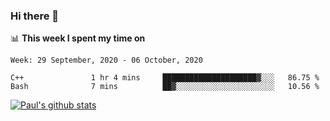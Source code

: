 ### Hi there 👋

📊 **This week I spent my time on**
<!--START_SECTION:waka-->
```text
Week: 29 September, 2020 - 06 October, 2020

C++               1 hr 4 mins     █████████████████████▓░░░   86.75 % 
Bash              7 mins          ██▓░░░░░░░░░░░░░░░░░░░░░░   10.56 % 
```
<!--END_SECTION:waka-->


[![Paul's github stats](https://github-readme-stats.vercel.app/api?username=mickeyouyou&theme=dracula&show_icons=true)](https://github.com/anuraghazra/github-readme-stats)
